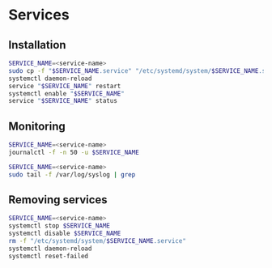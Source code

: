 # Services

## Installation

```sh
SERVICE_NAME=<service-name>
sudo cp -f "$SERVICE_NAME.service" "/etc/systemd/system/$SERVICE_NAME.service"
systemctl daemon-reload
service "$SERVICE_NAME" restart
systemctl enable "$SERVICE_NAME"
service "$SERVICE_NAME" status
```

## Monitoring

```sh
SERVICE_NAME=<service-name>
journalctl -f -n 50 -u $SERVICE_NAME
```

```sh
SERVICE_NAME=<service-name>
sudo tail -f /var/log/syslog | grep
```

## Removing services

```sh
SERVICE_NAME=<service-name>
systemctl stop $SERVICE_NAME
systemctl disable $SERVICE_NAME
rm -f "/etc/systemd/system/$SERVICE_NAME.service"
systemctl daemon-reload
systemctl reset-failed
```
